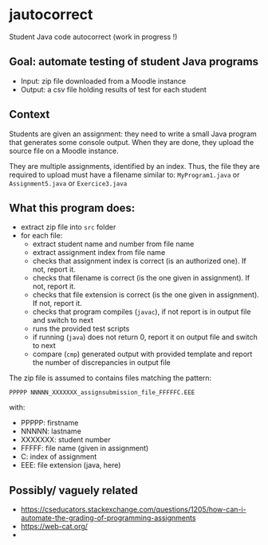 # jautocorrect

Student Java code autocorrect
(work in progress !)

## Goal: automate testing of student Java programs

- Input: zip file downloaded from a Moodle instance
- Output: a csv file holding results of test for each student

## Context
Students are given an assignment:
they need to write a small Java program that generates some console output.
When they are done, they upload the source file on a Moodle instance.

They are multiple assignments, identified by an index.
Thus, the file they are required to upload must have a filename similar to:
`MyProgram1.java` or `Assignment5.java` or `Exercice3.java`



## What this program does:

- extract zip file into `src` folder
- for each file:
    - extract student name and number from file name
    - extract assignment index from file name
    - checks that assignment index is correct (is an authorized one). If not, report it.
    - checks that filename is correct (is the one given in assignment). If not, report it.
    - checks that file extension is correct (is the one given in assignment). If not, report it. 
    - checks that program compiles (`javac`), if not report is in output file and switch to next
    - runs the provided test scripts
    - if running (`java`) does not return 0, report  it on output file and switch to next
    - compare (`cmp`) generated output with provided template and report the number of discrepancies in output file

The zip file is assumed to contains files matching the pattern:
```
PPPPP NNNNN_XXXXXXX_assignsubmission_file_FFFFFC.EEE
```
with:

- PPPPP: firstname
- NNNNN: lastname
- XXXXXXX: student number
- FFFFF: file name (given in assignment)
- C: index of assignment
- EEE: file extension (java, here)

## Possibly/ vaguely related

- https://cseducators.stackexchange.com/questions/1205/how-can-i-automate-the-grading-of-programming-assignments
- https://web-cat.org/
- 

  


